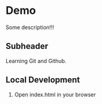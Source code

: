 # Demo

Some description!!!

## Subheader

Learning Git and Github.

## Local Development

1. Open index.html in your browser
